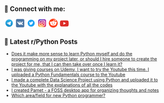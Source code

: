 ## 🔎 Connect with me:
[<img src="https://github.com/bullbesh/bullbesh/blob/main/images/Telegram.png" width="32" height="32" />](https://t.me/bullbesh)
[<img src="https://github.com/bullbesh/bullbesh/blob/main/images/VK.png" width="32" height="32" />](https://vk.com/bullbesh)
[<img src="https://github.com/bullbesh/bullbesh/blob/main/images/Twitter.png" width="32" height="32" />](https://twitter.com/bullbesh1)
[<img src="https://github.com/bullbesh/bullbesh/blob/main/images/Instagram.png" width="32" height="32" />](https://www.instagram.com/bullbesh)
[<img src="https://github.com/bullbesh/bullbesh/blob/main/images/Reddit.png" width="32" height="32" />](https://www.reddit.com/user/bullbesh)
[<img src="https://github.com/bullbesh/bullbesh/blob/main/images/YouTube.png" width="32" height="32" />](https://www.youtube.com/channel/UCtfjRs6uzgq5mfm8S06WTcg)

## 📕 Latest r/Python Posts
<!-- BLOG-POST-LIST:START -->
- [Does it make more sense to learn Python myself and do the programming on my project later, or should I hire someone to create the project for me, that I can then take over once I learn it?](https://www.reddit.com/r/Python/comments/122wv7o/does_it_make_more_sense_to_learn_python_myself/)
- [I was giving courses on Udemy, I want to try the Youtube this time. I uploaded a Python Fundamentals course to the Youtube](https://www.reddit.com/r/Python/comments/122w1m6/i_was_giving_courses_on_udemy_i_want_to_try_the/)
- [I made a complete Data Science Project using Python and uploaded it to the Youtube with the explanations of all the codes](https://www.reddit.com/r/Python/comments/122vv2i/i_made_a_complete_data_science_project_using/)
- [I created Pamet - a FOSS desktop app for organizing thoughts and notes](https://www.reddit.com/r/Python/comments/122vjzu/i_created_pamet_a_foss_desktop_app_for_organizing/)
- [Which area/field for new Python programmer?](https://www.reddit.com/r/Python/comments/122uptr/which_areafield_for_new_python_programmer/)
<!-- BLOG-POST-LIST:END -->
